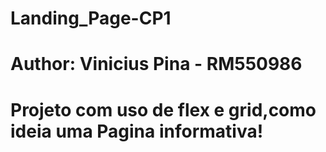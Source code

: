 # Landing_Page-CP1

# Author: Vinicius Pina - RM550986

# Projeto com uso de flex e grid,como ideia uma Pagina informativa!
